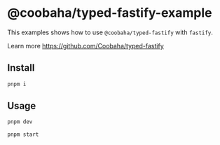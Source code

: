 # @coobaha/typed-fastify-example

This examples shows how to use `@coobaha/typed-fastify` with `fastify`.

Learn more https://github.com/Coobaha/typed-fastify

## Install

```bash
pnpm i
```

## Usage

```bash
pnpm dev
```

```bash
pnpm start
```

